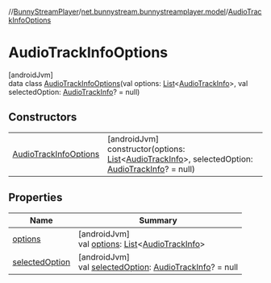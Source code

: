 //[BunnyStreamPlayer](../../../index.md)/[net.bunnystream.bunnystreamplayer.model](../index.md)/[AudioTrackInfoOptions](index.md)

# AudioTrackInfoOptions

[androidJvm]\
data class [AudioTrackInfoOptions](index.md)(val options: [List](https://kotlinlang.org/api/latest/jvm/stdlib/kotlin-stdlib/kotlin.collections/-list/index.html)&lt;[AudioTrackInfo](../-audio-track-info/index.md)&gt;, val selectedOption: [AudioTrackInfo](../-audio-track-info/index.md)? = null)

## Constructors

| | |
|---|---|
| [AudioTrackInfoOptions](-audio-track-info-options.md) | [androidJvm]<br>constructor(options: [List](https://kotlinlang.org/api/latest/jvm/stdlib/kotlin-stdlib/kotlin.collections/-list/index.html)&lt;[AudioTrackInfo](../-audio-track-info/index.md)&gt;, selectedOption: [AudioTrackInfo](../-audio-track-info/index.md)? = null) |

## Properties

| Name | Summary |
|---|---|
| [options](options.md) | [androidJvm]<br>val [options](options.md): [List](https://kotlinlang.org/api/latest/jvm/stdlib/kotlin-stdlib/kotlin.collections/-list/index.html)&lt;[AudioTrackInfo](../-audio-track-info/index.md)&gt; |
| [selectedOption](selected-option.md) | [androidJvm]<br>val [selectedOption](selected-option.md): [AudioTrackInfo](../-audio-track-info/index.md)? = null |
